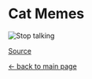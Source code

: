 # Cat Memes

![Stop talking](https://pbs.twimg.com/media/FH4u3mFXsAc6KXg.png)

[Source](https://knowyourmeme.com/photos/1878823-staring-cat-gusic)

[← back to main page](/README.md)
